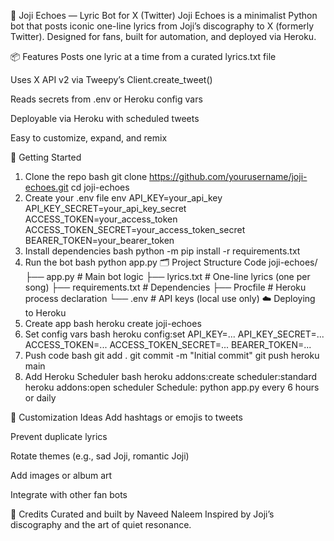 🎤 Joji Echoes — Lyric Bot for X (Twitter)
Joji Echoes is a minimalist Python bot that posts iconic one-line lyrics from Joji’s discography to X (formerly Twitter). Designed for fans, built for automation, and deployed via Heroku.

📦 Features
Posts one lyric at a time from a curated lyrics.txt file

Uses X API v2 via Tweepy’s Client.create_tweet()

Reads secrets from .env or Heroku config vars

Deployable via Heroku with scheduled tweets

Easy to customize, expand, and remix

🚀 Getting Started
1. Clone the repo
bash
git clone https://github.com/yourusername/joji-echoes.git
cd joji-echoes
2. Create your .env file
env
API_KEY=your_api_key
API_KEY_SECRET=your_api_key_secret
ACCESS_TOKEN=your_access_token
ACCESS_TOKEN_SECRET=your_access_token_secret
BEARER_TOKEN=your_bearer_token
3. Install dependencies
bash
python -m pip install -r requirements.txt
4. Run the bot
bash
python app.py
🗂 Project Structure
Code
joji-echoes/
├── app.py              # Main bot logic
├── lyrics.txt          # One-line lyrics (one per song)
├── requirements.txt    # Dependencies
├── Procfile            # Heroku process declaration
└── .env                # API keys (local use only)
☁️ Deploying to Heroku
1. Create app
bash
heroku create joji-echoes
2. Set config vars
bash
heroku config:set API_KEY=... API_KEY_SECRET=... ACCESS_TOKEN=... ACCESS_TOKEN_SECRET=... BEARER_TOKEN=...
3. Push code
bash
git add .
git commit -m "Initial commit"
git push heroku main
4. Add Heroku Scheduler
bash
heroku addons:create scheduler:standard
heroku addons:open scheduler
Schedule: python app.py every 6 hours or daily

🎨 Customization Ideas
Add hashtags or emojis to tweets

Prevent duplicate lyrics

Rotate themes (e.g., sad Joji, romantic Joji)

Add images or album art

Integrate with other fan bots

🧠 Credits
Curated and built by Naveed Naleem Inspired by Joji’s discography and the art of quiet resonance.
